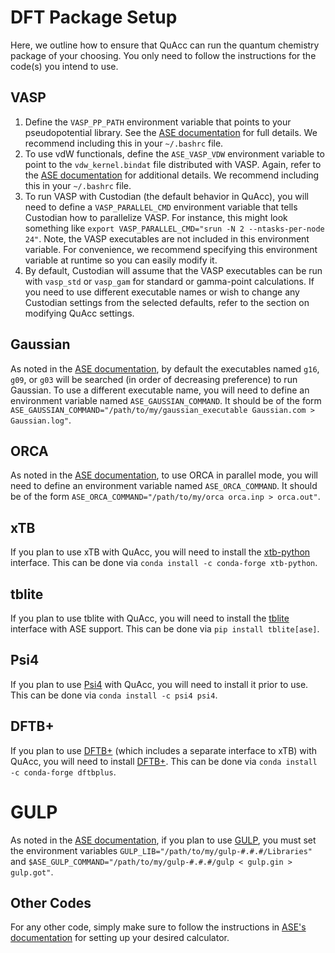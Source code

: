 # DFT Package Setup

Here, we outline how to ensure that QuAcc can run the quantum chemistry package of your choosing. You only need to follow the instructions for the code(s) you intend to use.

## VASP

1. Define the `VASP_PP_PATH` environment variable that points to your pseudopotential library. See the [ASE documentation](https://wiki.fysik.dtu.dk/ase/ase/calculators/vasp.html#pseudopotentials) for full details. We recommend including this in your `~/.bashrc` file.
2. To use vdW functionals, define the `ASE_VASP_VDW` environment variable to point to the `vdw_kernel.bindat` file distributed with VASP. Again, refer to the [ASE documentation](https://wiki.fysik.dtu.dk/ase/ase/calculators/vasp.html#pseudopotentials) for additional details. We recommend including this in your `~/.bashrc` file.
3. To run VASP with Custodian (the default behavior in QuAcc), you will need to define a `VASP_PARALLEL_CMD` environment variable that tells Custodian how to parallelize VASP. For instance, this might look something like `export VASP_PARALLEL_CMD="srun -N 2 --ntasks-per-node 24"`. Note, the VASP executables are not included in this environment variable. For convenience, we recommend specifying this environment variable at runtime so you can easily modify it.
4. By default, Custodian will assume that the VASP executables can be run with `vasp_std` or `vasp_gam` for standard or gamma-point calculations. If you need to use different executable names or wish to change any Custodian settings from the selected defaults, refer to the section on modifying QuAcc settings.

## Gaussian

As noted in the [ASE documentation](https://wiki.fysik.dtu.dk/ase/ase/calculators/gaussian.html), by default the executables named `g16`, `g09`, or `g03` will be searched (in order of decreasing preference) to run Gaussian. To use a different executable name, you will need to define an environment variable named `ASE_GAUSSIAN_COMMAND`. It should be of the form `ASE_GAUSSIAN_COMMAND="/path/to/my/gaussian_executable Gaussian.com > Gaussian.log"`.

## ORCA

As noted in the [ASE documentation](https://wiki.fysik.dtu.dk/ase/ase/calculators/orca.html), to use ORCA in parallel mode, you will need to define an environment variable named `ASE_ORCA_COMMAND`. It should be of the form `ASE_ORCA_COMMAND="/path/to/my/orca orca.inp > orca.out"`.

## xTB

If you plan to use xTB with QuAcc, you will need to install the [xtb-python](https://github.com/grimme-lab/xtb-python) interface. This can be done via `conda install -c conda-forge xtb-python`.

## tblite

If you plan to use tblite with QuAcc, you will need to install the [tblite](https://github.com/tblite/tblite) interface with ASE support. This can be done via `pip install tblite[ase]`.

## Psi4

If you plan to use [Psi4](https://github.com/psi4/psi4) with QuAcc, you will need to install it prior to use. This can be done via `conda install -c psi4 psi4`.

## DFTB+

If you plan to use [DFTB+](https://dftbplus.org/) (which includes a separate interface to xTB) with QuAcc, you will need to install [DFTB+](https://dftbplus.org/). This can be done via `conda install -c conda-forge dftbplus`.

# GULP

As noted in the [ASE documentation](https://wiki.fysik.dtu.dk/ase/ase/calculators/gulp.html), if you plan to use [GULP](https://gulp.curtin.edu.au/), you must set the environment variables `GULP_LIB="/path/to/my/gulp-#.#.#/Libraries"` and `$ASE_GULP_COMMAND="/path/to/my/gulp-#.#.#/gulp < gulp.gin > gulp.got"`.

## Other Codes

For any other code, simply make sure to follow the instructions in [ASE's documentation](https://wiki.fysik.dtu.dk/ase/ase/calculators/calculators.html#supported-calculators) for setting up your desired calculator.
